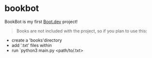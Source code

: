 # bookbot

BookBot is my first [Boot.dev](https://www.boot.dev) project!

> Books are not included with the project, so if you plan to use this:

- create a 'books'directory
- add '.txt' files within
- run `python3 main.py <path/to/.txt>

